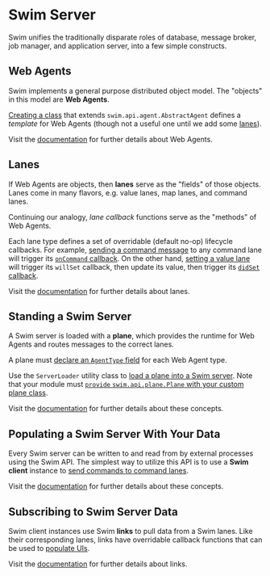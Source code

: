 # Swim Server

Swim unifies the traditionally disparate roles of database, message broker, job manager, and application server, into a few simple constructs.

## Web Agents

Swim implements a general purpose distributed object model. The "objects" in this model are **Web Agents**.

[Creating a class](http://github.com/swimos/swim-tutorial/tree/master/server/src/main/java/swim/tutorial/UnitAgent.java#L13) that extends `swim.api.agent.AbstractAgent` defines a *template* for Web Agents (though not a useful one until we add some [lanes](#lanes)).

Visit the [documentation](https://developer.swim.ai/concepts/agents/) for further details about Web Agents.

## Lanes

If Web Agents are objects, then **lanes** serve as the "fields" of those objects. Lanes come in many flavors, e.g. value lanes, map lanes, and command lanes.

Continuing our analogy, *lane callback* functions serve as the "methods" of Web Agents.

Each lane type defines a set of overridable (default no-op) lifecycle callbacks. For example, [sending a command message](#sending-data-do-swim) to any command lane will trigger its [`onCommand` callback](http://github.com/swimos/swim-tutorial/tree/master/server/src/main/java/swim/tutorial/UnitAgent.java#L51-L54). On the other hand, [setting a value lane](http://github.com/swimos/swim-tutorial/tree/master/server/src/main/java/swim/tutorial/UnitAgent.java#L53) will trigger its `willSet` callback, then update its value, then trigger its [`didSet` callback](http://github.com/swimos/swim-tutorial/tree/master/server/src/main/java/swim/tutorial/UnitAgent.java#L40-L47).

Visit the [documentation](https://developer.swim.ai/concepts/lanes/) for further details about lanes.

## Standing a Swim Server

A Swim server is loaded with a **plane**, which provides the runtime for Web Agents and routes messages to the correct lanes.

A plane must [declare an `AgentType` field](http://github.com/swimos/swim-tutorial/tree/master/server/src/main/java/swim/tutorial/TutorialPlane.java#L13-L14) for each Web Agent type.

Use the `ServerLoader` utility class to [load a plane into a Swim server](http://github.com/swimos/swim-tutorial/tree/master/server/src/main/java/swim/tutorial/TutorialPlane.java#L18). Note that your module must [`provide` `swim.api.plane.Plane` with your custom plane class](http://github.com/swimos/swim-tutorial/tree/master/server/src/main/java/module-info.java#L8).

Visit the [documentation](https://developer.swim.ai/concepts) for further details about these concepts.

## Populating a Swim Server With Your Data

Every Swim server can be written to and read from by external processes using the Swim API. The simplest way to utilize this API is to use a **Swim client** instance to [send commands to command lanes](http://github.com/swimos/swim-tutorial/tree/master/server/src/main/java/swim/tutorial/TutorialPlane.java#L40).

Visit the [documentation](https://developer.swim.ai/concepts) for further details about these concepts.

## Subscribing to Swim Server Data

Swim client instances use Swim **links** to pull data from a Swim lanes. Like their corresponding lanes, links have overridable callback functions that can be used to [populate UIs](http://github.com/swimos/swim-tutorial/tree/master/ui/index.html#L111-L133).

Visit the [documentation](https://developer.swim.ai/concepts/links/) for further details about links.
